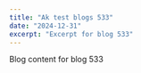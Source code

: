 ```yaml
---
title: "Ak test blogs 533"
date: "2024-12-31"
excerpt: "Excerpt for blog 533"
---
```


Blog content for blog 533
